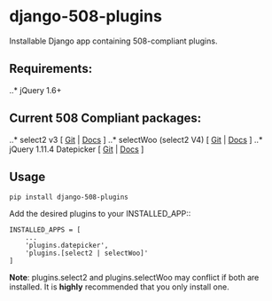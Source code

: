 # django-508-plugins
Installable Django app containing 508-compliant plugins.

## Requirements:

..* jQuery 1.6+

## Current 508 Compliant packages:

..* select2 v3 [ [Git](https://github.com/imsweb/select2/tree/IMS_select2) | [Docs](https://select2.github.io/select2/) ]
..* selectWoo (select2 V4) [ [Git](https://github.com/woocommerce/selectWoo) | [Docs](https://select2.org/) ]
..* jQuery 1.11.4 Datepicker [ [Git](https://github.com/jquery/jquery-ui) | [Docs](https://api.jqueryui.com/datepicker/) ]

## Usage

```
pip install django-508-plugins
```

Add the desired plugins to your INSTALLED_APP::

    INSTALLED_APPS = [
        ...
        'plugins.datepicker',
        'plugins.[select2 | selectWoo]'
    ]

**Note**: plugins.select2 and plugins.selectWoo may conflict if both are installed.  It is **highly** recommended that you only install one.

